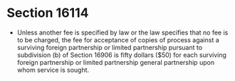 # Section 16114

- Unless another fee is specified by law or the law specifies that no fee is to be charged, the fee for acceptance of copies of process against a surviving foreign partnership or limited partnership pursuant to subdivision (b) of Section 16906 is fifty dollars ($50) for each surviving foreign partnership or limited partnership general partnership upon whom service is sought.